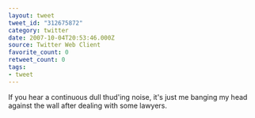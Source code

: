 ```yaml
---
layout: tweet
tweet_id: "312675872"
category: twitter
date: 2007-10-04T20:53:46.000Z
source: Twitter Web Client
favorite_count: 0
retweet_count: 0
tags:
- tweet
---
```


If you hear a continuous dull thud'ing noise, it's just me banging my head against the wall after dealing with some lawyers.
